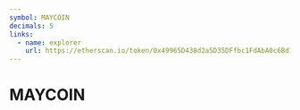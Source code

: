 ```yaml
---
symbol: MAYCOIN
decimals: 5
links:
  - name: explorer
    url: https://etherscan.io/token/0x49965D438d2a5D35DFfbc1FdAbA0c6Bd12749f08
---
```


# MAYCOIN
